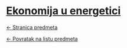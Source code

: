 # [Ekonomija u energetici](https://www.github.com/studosi-fer/EUE)
[<- Stranica predmeta](https://www.fer.unizg.hr/predmet/eue)

[<- Povratak na listu predmeta](https://www.github.com/studosi/FER)